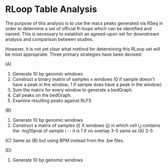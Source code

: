 # RLoop Table Analysis

The purpose of this analysis is to use the macs peaks generated via RSeq in order to determine a set of official R-loops which can be identified and named. This is necessary to establish an agreed-upon set for downstream analysis and comparison between studies. 

However, it is not yet clear what method for determining this RLoop set will be most appropriate. Three primary strategies have been devised:

(A) 
1. Generate 10 bp genomic windows
2. Construct a binary matrix of samples x windows (0 if sample doesn't have a peak in the window; 1 if sample does have a peak in the window)
3. Sum the matrix for every window to generate a bedGraph.
4. Call peaks on the bedGraph. 
5. Examine resulting peaks against RLFS

(B)
1. Generate 10 bp genomic windows
2. Construct a matrix of samples (i) X windows (j) in which cell i,j contains the -log10pval of sample i -- it is 1 if no overlap
3-5 same as (A) 3-5

(C) 
Same as (B) but using BPM instead from the .bw files. 

(D) 
1. Generate 10 bp genomic windows

